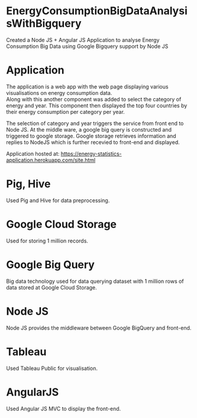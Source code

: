 # EnergyConsumptionBigDataAnalysisWithBigquery

Created a Node JS + Angular JS Application to analyse Energy Consumption Big Data using Google Bigquery support by Node JS

# Application

The application is a web app with the web page displaying various visualisations on energy consumption data.  
Along with this another component was added to select the category of energy and year.  This component then displayed the
top four countries by their energy consumption per category per year.

The selection of category and year triggers the service from front end to Node JS.  At the middle ware, 
a google big query is constructed and triggered to google storage.  Google storage retrieves information and replies 
to NodeJS which is further recevied to front-end and displayed.

Application hosted at: https://energy-statistics-application.herokuapp.com/site.html

# Pig, Hive

Used Pig and Hive for data preprocessing.

# Google Cloud Storage

Used for storing 1 million records.

# Google Big Query

Big data technology used for data querying dataset with 1 million rows of data stored at Google Cloud Storage.

# Node JS

Node JS provides the middleware between Google BigQuery and front-end.

# Tableau

Used Tableau Public for visualisation.

# AngularJS

Used Angular JS MVC to display the front-end.












